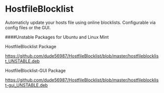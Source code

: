 HostfileBlocklist
=================

Automaticly update your hosts file using online blocklists. Configurable via config files or the GUI.

####Unstable Packages for Ubuntu and Linux Mint

HostfileBlocklist Package

https://github.com/dude56987/HostfileBlocklist/blob/master/hostfileblocklist_UNSTABLE.deb

HostfileBlocklist-GUI Package

https://github.com/dude56987/HostfileBlocklist/blob/master/hostfileblocklist-gui_UNSTABLE.deb
